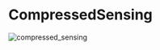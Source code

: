 # CompressedSensing

![compressed_sensing](https://user-images.githubusercontent.com/24233036/151676069-9071442b-18d0-41ba-8729-12376f3eb134.png)
